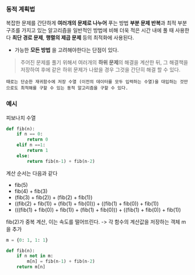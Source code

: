 ### 동적 계획법
복잡한 문제를 간단하게 **여러개의 문제로 나누어** 푸는 방법
**부분 문제 반복**과 최적 부분 구조를 가지고 있는 알고리즘을 일반적인 방법에 비해 더욱 적은 시간 내에 풀 때 사용한다
**최단 경로 문제**, **행렬의 제곱 문제** 등의 최적화에 사용된다.
- 가능한 **모든 방법** 을 고려해야한다는 단점이 있다.

> 주어진 문제를 풀기 위해서 여러개의 **하위 문제**의 해결을 계산한 뒤,
> 그 해결책을 저장하여 후에 같은 하위 문제가 나왔을 경우 그것을 간단히 해결 할 수 있다.

```때로는 단순한 재귀함수에 저장 수열 (이전의 데이터를 모두 입력하는 수열)을 대입하는 것만으로도 최적해를 구할 수 있는 동적 알고리즘을 구할 수 있다.```

### 예시
피보나치  수열

```python
def fib(n):
    if n == 0:
        return 0
    elif n ==1:
        return 1
    else:
        return fib(n-1) + fib(n-2)
```
계산 순서는 다음과 같다
- fib(5)
- fib(4) + fib(3)
- (fib(3) + fib(2)) + (fib(2) + fib(1))
- ((fib(2) + fib(1)) + (fib(1) + fib(0))) + ((fib(1) + fib(0)) + fib(1))
- (((fib(1) + fib(0)) + fib(1)) + (fib(1) + fib(0))) + ((fib(1) + fib(0)) + fib(1))

fib(2)가 중복 계산, 이는 속도를 떨어뜨린다. -> 각 함수의 계산값을 저장하는 객체 m을 추가

```python
m = {0: 1, 1: 1}

def fib(n):
    if n not in m:
        m[n] = fib(n-1) + fib(n-2)
    return m[n]
```
